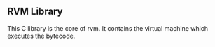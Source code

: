 ## RVM Library
This C library is the core of rvm. It contains the virtual machine which executes the bytecode.
